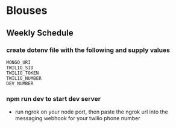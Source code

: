 # Blouses
## Weekly Schedule

### create dotenv file with the following and supply values

    MONGO_URI
    TWILIO_SID
    TWILIO_TOKEN
    TWILIO_NUMBER
    DEV_NUMBER

### npm run dev to start dev server
 * run ngrok on your node port, then paste the ngrok url into the messaging webhook for your twilio phone number